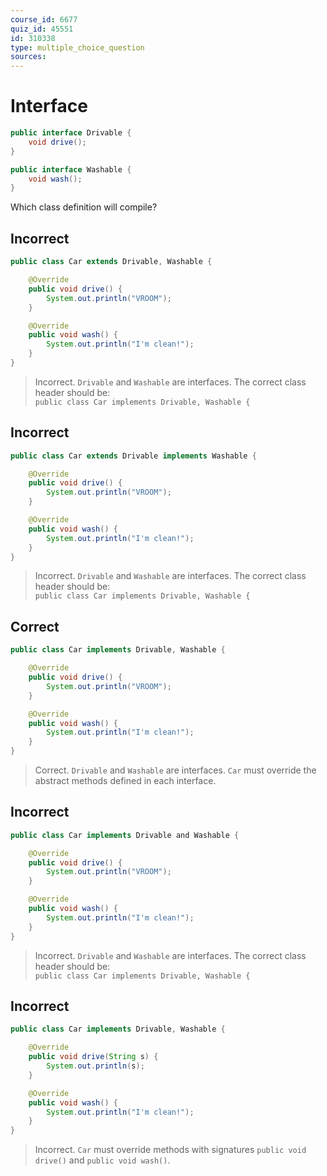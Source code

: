 ```yaml
---
course_id: 6677
quiz_id: 45551
id: 310338
type: multiple_choice_question
sources:
---
```


# Interface

```java
public interface Drivable {
    void drive();
}

public interface Washable {
    void wash();
}
```

Which class definition will compile?

## Incorrect

```java
public class Car extends Drivable, Washable {

    @Override
    public void drive() {
        System.out.println("VROOM");
    }

    @Override
    public void wash() {
        System.out.println("I'm clean!");
    }
}
```

> Incorrect.  `Drivable` and `Washable` are interfaces.  The correct class header should be:<br>
> `public class Car implements Drivable, Washable { `


## Incorrect

```java
public class Car extends Drivable implements Washable {

    @Override
    public void drive() {
        System.out.println("VROOM");
    }

    @Override
    public void wash() {
        System.out.println("I'm clean!");
    }
}
```

> Incorrect.  `Drivable` and `Washable` are interfaces.  The correct class header should be:<br>
> `public class Car implements Drivable, Washable { `


## Correct

```java
public class Car implements Drivable, Washable {

    @Override
    public void drive() {
        System.out.println("VROOM");
    }

    @Override
    public void wash() {
        System.out.println("I'm clean!");
    }
}
```

> Correct.  `Drivable` and `Washable` are interfaces.  `Car` must override the abstract
> methods defined in each interface.

## Incorrect

```java
public class Car implements Drivable and Washable {

    @Override
    public void drive() {
        System.out.println("VROOM");
    }

    @Override
    public void wash() {
        System.out.println("I'm clean!");
    }
}
```

> Incorrect.  `Drivable` and `Washable` are interfaces.  The correct class header should be:<br>
> `public class Car implements Drivable, Washable { `


## Incorrect

```java
public class Car implements Drivable, Washable {

    @Override
    public void drive(String s) {
        System.out.println(s);
    }

    @Override
    public void wash() {
        System.out.println("I'm clean!");
    }
}
```

> Incorrect.  `Car` must override methods with signatures `public void drive()`
> and `public void wash()`.
